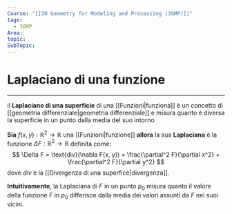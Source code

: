 ```yaml
---
Course: "[[3D Geometry for Modeling and Processing (3GMP)]]"
tags:
  - 3GMP
Area: 
topic: 
SubTopic: 
---
```


# Laplaciano di una funzione
---
il **Laplaciano di una superficie** di una [[Funzioni|funziona]] è un concetto di [[geometria differenziale|geometria differenziale]]  e misura quanto è diversa la superficie in un punto dalla media del suo intorno

**Sia** $f(x, y): \mathbb{R}^2 \to \mathbb{R}$ una [[Funzioni|funzione]] 
**allora** la sua **Laplaciana** è la funzione $\Delta F: \mathbb{R}^2 \to \mathbb{R}$ definita come:$$
\Delta F = \text{div}(\nabla F(x, y)) = \frac{\partial^2 F}{\partial x^2} + \frac{\partial^2 F}{\partial y^2}
$$dove $div$ è la [[Divergenza di una superfice|divergenza]].

**Intuitivamente**, la Laplaciana di $F$ in un punto $p_0$ misura quanto il valore della funzione $F$ in $p_0$ differisce dalla media dei valori assunti da $F$ nei suoi vicini.